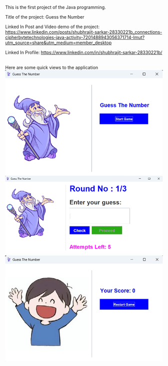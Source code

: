 This is the first project of the Java programming.

Title of the project: Guess the Number

Linked In Post and Video demo of the project: 
https://www.linkedin.com/posts/shubhrajit-sarkar-28330221b_connections-cipherbytetechnologies-java-activity-7201488943056371714-Imut?utm_source=share&utm_medium=member_desktop

Linked In Profile: 
https://www.linkedin.com/in/shubhrajit-sarkar-28330221b/

<br>
Here are some quick views to the application
<img src="./screenshots/1.png" />
<img src="./screenshots/2.png" />
<img src="./screenshots/3.png" />